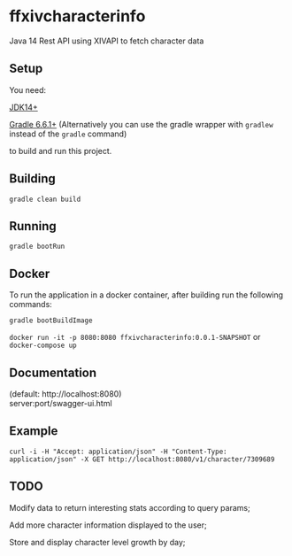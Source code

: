 # ffxivcharacterinfo
Java 14 Rest API using XIVAPI to fetch character data

## Setup
You need: 

[JDK14+](https://jdk.java.net/)

[Gradle 6.6.1+](https://gradle.org/releases/) 
(Alternatively you can use the gradle wrapper with `gradlew` instead of the `gradle` command)

to build and run this project.

## Building
`gradle clean build`

## Running
`gradle bootRun`

## Docker
To run the application in a docker container, after building run the following commands:

`gradle bootBuildImage`


`docker run -it -p 8080:8080 ffxivcharacterinfo:0.0.1-SNAPSHOT`
or
`docker-compose up`

## Documentation
(default: http://localhost:8080)  
server:port/swagger-ui.html

## Example
`curl -i -H "Accept: application/json" -H "Content-Type: application/json" -X GET http://localhost:8080/v1/character/7309689`

## TODO

Modify data to return interesting stats according to query params;

Add more character information displayed to the user;

Store and display character level growth by day;
